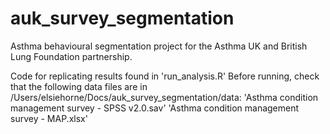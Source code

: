 # auk_survey_segmentation
Asthma behavioural segmentation project for the Asthma UK and British Lung Foundation partnership.

Code for replicating results found in 'run_analysis.R'
Before running, check that the following data files are in /Users/elsiehorne/Docs/auk_survey_segmentation/data:
'Asthma condition management survey - SPSS v2.0.sav'
'Asthma condition management survey - MAP.xlsx'